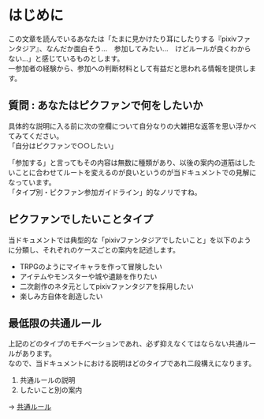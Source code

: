 # はじめに
この文章を読んでいるあなたは「たまに見かけたり耳にしたりする『pixivファンタジア』、なんだか面白そう…　参加してみたい…　けどルールが良くわからない…」と感じているものとします。  
一参加者の経験から、参加への判断材料として有益だと思われる情報を提供します。

## 質問 : あなたはピクファンで何をしたいか
具体的な説明に入る前に次の空欄について自分なりの大雑把な返答を思い浮かべてみてください。  
「自分はピクファンで○○したい」  

「参加する」と言ってもその内容は無数に種類があり、以後の案内の道筋はしたいことに合わせてルートを変えるのが良いというのが当ドキュメントでの見解になっています。  
「タイプ別・ピクファン参加ガイドライン」的なノリですね。

## ピクファンでしたいことタイプ
当ドキュメントでは典型的な「pixivファンタジアでしたいこと」を以下のように分類し、それぞれのケースごとの案内を記述します。

* TRPGのようにマイキャラを作って冒険したい
* アイテムやモンスターや城や遺跡を作りたい
* 二次創作のネタ元としてpixivファンタジアを採用したい
*  楽しみ方自体を創造したい

## 最低限の共通ルール
上記のどのタイプのモチベーションであれ、必ず抑えなくてはならない共通ルールがあります。  
なので、当ドキュメントにおける説明はどのタイプであれ二段構えになります。

1. 共通ルールの説明
2. したいこと別の案内

→ [共通ルール](01_basic_rule.md)

